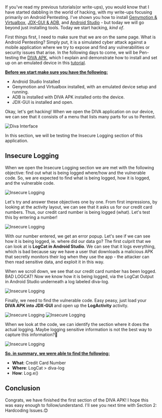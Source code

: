 If you've read my previous tutorials(or write-ups), you would know that I have started dabbling in the world of hacking, with my write-ups focusing primarily on Android Pentesting. I've shown you how to install [Genymotion & Virtualbox](https://dev.to/christinecdev/how-to-install-genymotion-virtualbox-on-parrot-os-287p), [JDX-GUI & ADB](https://dev.to/christinecdev/android-how-to-install-adb-apks-and-jdx-gui-on-parrot-os-3m9c), and [Android Studio](https://tutorialforlinux.com/2021/04/05/step-by-step-android-studio-parrot-linux-installation/) - but today we will go beyond just installing tools. Today we start hacking, _kind of_.

First things first, I need to make sure that we are on the same page. What is Android Pentesting? Simply put, it is a simulated cyber attack against a mobile application where we try to expose and find any vulnerabilities or security issues that arise. In the following days to come, we will be Pen-testing the [DIVA APK](https://www.payatu.com/wp-content/uploads/2016/01/diva-beta.tar.gz), which I explain and demonstrate how to install and set up on an emulated device in this [tutorial](https://dev.to/christinecdev/android-how-to-install-adb-apks-and-jdx-gui-on-parrot-os-3m9c).

**<u>Before we start make sure you have the following:</u>**
- Android Studio Installed
- Genymotion and Virtualbox installed, with an emulated device setup and running.
- ADB is installed with DIVA APK installed onto the device. 
- JDX-GUI is installed and open.

Okay, let's get hacking! When we open the DIVA application on our device, we can see that it consists of a menu that lists many parts for us to Pentest. 

![Diva Interface](https://dev-to-uploads.s3.amazonaws.com/uploads/articles/00pka1yeuzi564jct4y1.png)

In this section, we will be testing the Insecure Logging section of this application. 

## Insecure Logging
When we open the Insecure Logging section we are met with the following objective: find out what is being logged where/how and the vulnerable code. So, we are expected to find what is being logged, how it is logged, and the vulnerable code.

![Insecure Logging](https://dev-to-uploads.s3.amazonaws.com/uploads/articles/589ypsx72k2o0pz4e6f7.png)

Let's try and answer these objectives one by one. From first impressions, by looking at the activity layout, we can see that it asks us for our credit card numbers. Thus, our credit card number is being logged (what). Let's test this by entering a number!

![Insecure Logging](https://dev-to-uploads.s3.amazonaws.com/uploads/articles/sip5hhr5gmfvtraajz2k.png)

With our number entered, we get an error popup. Let's see if we can see how it is being logged, ie. where did our data go? The first culprit that we can look at is **LogCat in Android Studio**. We can see that it logs everything, which is bad because say we have a user that downloads a malicious APK that secretly monitors their log when they use the app - the attacker can then read sensitive data, and exploit it in this way. 

When we scroll down, we see that our credit card number has been logged. BAD LOGCAT! Now we know how it is being logged, via the LogCat Output in Android Studio underneath a log labeled diva-log.

![Insecure Logging](https://dev-to-uploads.s3.amazonaws.com/uploads/articles/oty1b2bixc3ji1h9v653.png)

Finally, we need to find the vulnerable code. Easy peasy, just load your **DIVA APK into JDX-GUI** and open up the **LogActivity** activity. 

![Insecure Logging](https://dev-to-uploads.s3.amazonaws.com/uploads/articles/jutzsahjj3b5k8aztjhf.png)
![Insecure Logging](https://dev-to-uploads.s3.amazonaws.com/uploads/articles/h6uenjjpifimy9mf7ed5.png)

When we look at the code, we can identify the section where it does the actual logging. Maybe logging sensitive information is not the best way to capture this information?👀

![Insecure Logging](https://dev-to-uploads.s3.amazonaws.com/uploads/articles/k49f3417y916ybrj1nx3.png)
 
**<u>So, in summary, we were able to find the following:</u>**
- **What**: Credit Card Number
- **Where**: LogCat > diva-log
- **How**: Log.e()

## Conclusion
Congrats, we have finished the first section of the DIVA APK! I hope this was easy enough to follow/understand. I'll see you next time with Section 2: Hardcoding Issues.😊

